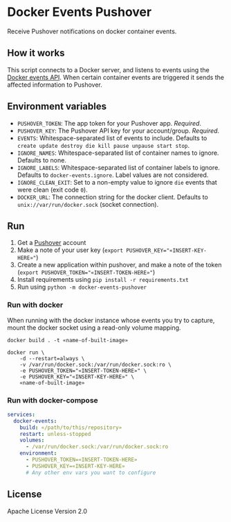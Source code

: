 # Docker Events Pushover
Receive Pushover notifications on docker container events.

## How it works

This script connects to a Docker server, and listens to events using the [Docker events API](https://docs.docker.com/engine/api/v1.41/#operation/SystemEvents). When certain container events are triggered it sends the affected information to Pushover.

## Environment variables

* `PUSHOVER_TOKEN`: The app token for your Pushover app. _Required_.
* `PUSHOVER_KEY`: The Pushover API key for your account/group. _Required_.
* `EVENTS`: Whitespace-separated list of events to include. Defaults to `create update destroy die kill pause unpause start stop`.
* `IGNORE_NAMES`: Whitespace-separated list of container names to ignore. Defaults to none.
* `IGNORE_LABELS`: Whitespace-separated list of container labels to ignore. Defaults to `docker-events.ignore`. Label values are not considered.
* `IGNORE_CLEAN_EXIT`: Set to a non-empty value to ignore `die` events that were clean (exit code `0`).
* `DOCKER_URL`: The connection string for the docker client. Defaults to `unix://var/run/docker.sock` (socket connection).

## Run

1. Get a [Pushover](https://https://pushover.net/) account
2. Make a note of your user key (`export PUSHOVER_KEY="«INSERT-KEY-HERE»"`)
3. Create a new application within pushover, and make a note of the token (`export PUSHOVER_TOKEN="«INSERT-TOKEN-HERE»"`)
4. Install requirements using `pip install -r requirements.txt`
5. Run using `python -m docker-events-pushover`

### Run with docker

When running with the docker instance whose events you try to capture, mount the docker socket using a read-only volume mapping.

```shell
docker build . -t «name-of-built-image»

docker run \
    -d --restart=always \
    -v /var/run/docker.sock:/var/run/docker.sock:ro \
    -e PUSHOVER_TOKEN="«INSERT-TOKEN-HERE»" \
    -e PUSHOVER_KEY="«INSERT-KEY-HERE»" \
    «name-of-built-image»
```

### Run with docker-compose

```yml 
services:
  docker-events:
    build: «/path/to/this/repository»
    restart: unless-stopped
    volumes:
      - /var/run/docker.sock:/var/run/docker.sock:ro
    environment:
      - PUSHOVER_TOKEN=«INSERT-TOKEN-HERE»
      - PUSHOVER_KEY=«INSERT-KEY-HERE»
      # Any other env vars you want to configure
```

## License
Apache License Version 2.0
